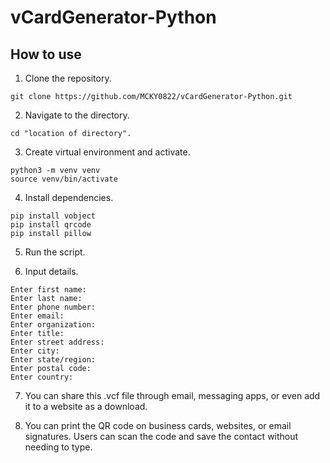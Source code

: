 # vCardGenerator-Python

## How to use

1. Clone the repository.
```
git clone https://github.com/MCKY0822/vCardGenerator-Python.git
```

2. Navigate to the directory.
```
cd "location of directory".
```

3. Create virtual environment and activate.
```
python3 -m venv venv
source venv/bin/activate
```

4. Install dependencies.
```
pip install vobject
pip install qrcode
pip install pillow
```

5. Run the script.

6. Input details.
```
Enter first name:
Enter last name:
Enter phone number:
Enter email:
Enter organization:
Enter title:
Enter street address:
Enter city:
Enter state/region:
Enter postal code:
Enter country:
```

7. You can share this .vcf file through email, messaging apps, or even add it to a website as a download.

8. You can print the QR code on business cards, websites, or email signatures. Users can scan the code and save the contact without needing to type.